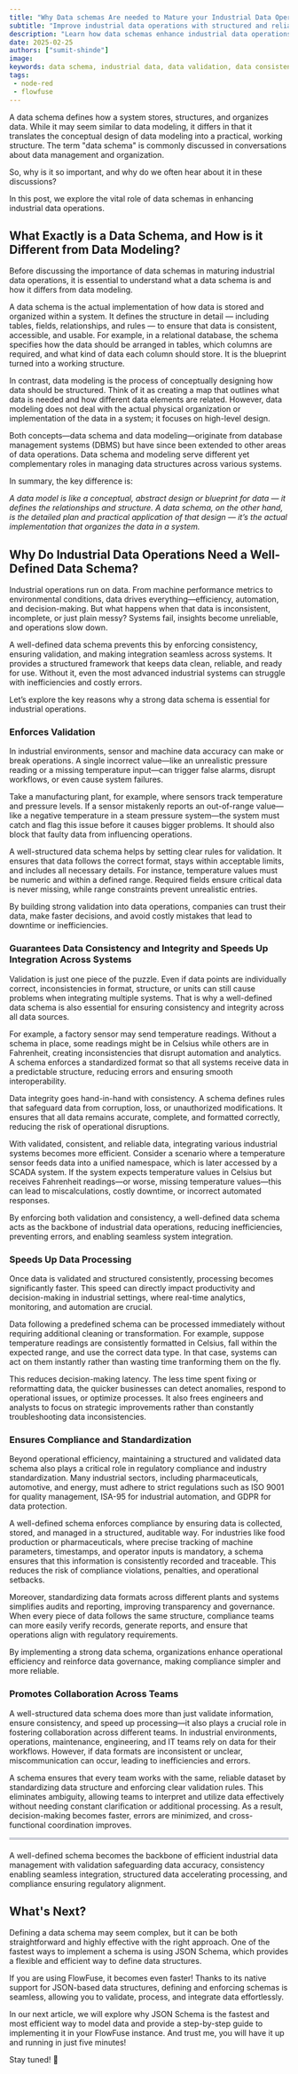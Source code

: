 ```yaml
--- 
title: "Why Data schemas Are needed to Mature your Industrial Data Operations" 
subtitle: "Improve industrial data operations with structured and reliable data."
description: "Learn how data schemas enhance industrial data operations by improving consistency, validation, processing speed, and compliance."
date: 2025-02-25
authors: ["sumit-shinde"]
image: 
keywords: data schema, industrial data, data validation, data consistency, data integrity, industrial automation, data processing, compliance, standardization, FlowFuse, Node-RED, JSON Schema, data modeling, data governance, real-time analytics, data integration, operational efficiency, SCADA systems, manufacturing data, industrial IoT, structured data
tags: 
 - node-red
 - flowfuse
---
```


A data schema defines how a system stores, structures, and organizes data. While it may seem similar to data modeling, it differs in that it translates the conceptual design of data modeling into a practical, working structure. The term "data schema" is commonly discussed in conversations about data management and organization.

So, why is it so important, and why do we often hear about it in these discussions?

In this post, we explore the vital role of data schemas in enhancing industrial data operations.

## What Exactly is a Data Schema, and How is it Different from Data Modeling?

Before discussing the importance of data schemas in maturing industrial data operations, it is essential to understand what a data schema is and how it differs from data modeling.

A data schema is the actual implementation of how data is stored and organized within a system. It defines the structure in detail — including tables, fields, relationships, and rules — to ensure that data is consistent, accessible, and usable. For example, in a relational database, the schema specifies how the data should be arranged in tables, which columns are required, and what kind of data each column should store. It is the blueprint turned into a working structure.

In contrast, data modeling is the process of conceptually designing how data should be structured. Think of it as creating a map that outlines what data is needed and how different data elements are related. However, data modeling does not deal with the actual physical organization or implementation of the data in a system; it focuses on high-level design.

Both concepts—data schema and data modeling—originate from database management systems (DBMS) but have since been extended to other areas of data operations. Data schema and modeling serve different yet complementary roles in managing data structures across various systems.

In summary, the key difference is:

*A data model is like a conceptual, abstract design or blueprint for data — it defines the relationships and structure. A data schema, on the other hand, is the detailed plan and practical application of that design — it’s the actual implementation that organizes the data in a system.*

## Why Do Industrial Data Operations Need a Well-Defined Data Schema?

Industrial operations run on data. From machine performance metrics to environmental conditions, data drives everything—efficiency, automation, and decision-making. But what happens when that data is inconsistent, incomplete, or just plain messy? Systems fail, insights become unreliable, and operations slow down.

A well-defined data schema prevents this by enforcing consistency, ensuring validation, and making integration seamless across systems. It provides a structured framework that keeps data clean, reliable, and ready for use. Without it, even the most advanced industrial systems can struggle with inefficiencies and costly errors.

Let’s explore the key reasons why a strong data schema is essential for industrial operations.

### Enforces Validation

In industrial environments, sensor and machine data accuracy can make or break operations. A single incorrect value—like an unrealistic pressure reading or a missing temperature input—can trigger false alarms, disrupt workflows, or even cause system failures.

Take a manufacturing plant, for example, where sensors track temperature and pressure levels. If a sensor mistakenly reports an out-of-range value—like a negative temperature in a steam pressure system—the system must catch and flag this issue before it causes bigger problems. It should also block that faulty data from influencing operations.

A well-structured data schema helps by setting clear rules for validation. It ensures that data follows the correct format, stays within acceptable limits, and includes all necessary details. For instance, temperature values must be numeric and within a defined range. Required fields ensure critical data is never missing, while range constraints prevent unrealistic entries.

By building strong validation into data operations, companies can trust their data, make faster decisions, and avoid costly mistakes that lead to downtime or inefficiencies.

### Guarantees Data Consistency and Integrity and Speeds Up Integration Across Systems

Validation is just one piece of the puzzle. Even if data points are individually correct, inconsistencies in format, structure, or units can still cause problems when integrating multiple systems. That is why a well-defined data schema is also essential for ensuring consistency and integrity across all data sources.

For example, a factory sensor may send temperature readings. Without a schema in place, some readings might be in Celsius while others are in Fahrenheit, creating inconsistencies that disrupt automation and analytics. A schema enforces a standardized format so that all systems receive data in a predictable structure, reducing errors and ensuring smooth interoperability.

Data integrity goes hand-in-hand with consistency. A schema defines rules that safeguard data from corruption, loss, or unauthorized modifications. It ensures that all data remains accurate, complete, and formatted correctly, reducing the risk of operational disruptions.

With validated, consistent, and reliable data, integrating various industrial systems becomes more efficient. Consider a scenario where a temperature sensor feeds data into a unified namespace, which is later accessed by a SCADA system. If the system expects temperature values in Celsius but receives Fahrenheit readings—or worse, missing temperature values—this can lead to miscalculations, costly downtime, or incorrect automated responses.

By enforcing both validation and consistency, a well-defined data schema acts as the backbone of industrial data operations, reducing inefficiencies, preventing errors, and enabling seamless system integration.

### Speeds Up Data Processing

Once data is validated and structured consistently, processing becomes significantly faster. This speed can directly impact productivity and decision-making in industrial settings, where real-time analytics, monitoring, and automation are crucial.

Data following a predefined schema can be processed immediately without requiring additional cleaning or transformation. For example, suppose temperature readings are consistently formatted in Celsius, fall within the expected range, and use the correct data type. In that case, systems can act on them instantly rather than wasting time tranforming them on the fly.

This reduces decision-making latency. The less time spent fixing or reformatting data, the quicker businesses can detect anomalies, respond to operational issues, or optimize processes. It also frees engineers and analysts to focus on strategic improvements rather than constantly troubleshooting data inconsistencies.

### Ensures Compliance and Standardization

Beyond operational efficiency, maintaining a structured and validated data schema also plays a critical role in regulatory compliance and industry standardization. Many industrial sectors, including pharmaceuticals, automotive, and energy, must adhere to strict regulations such as ISO 9001 for quality management, ISA-95 for industrial automation, and GDPR for data protection.

A well-defined schema enforces compliance by ensuring data is collected, stored, and managed in a structured, auditable way. For industries like food production or pharmaceuticals, where precise tracking of machine parameters, timestamps, and operator inputs is mandatory, a schema ensures that this information is consistently recorded and traceable. This reduces the risk of compliance violations, penalties, and operational setbacks.

Moreover, standardizing data formats across different plants and systems simplifies audits and reporting, improving transparency and governance. When every piece of data follows the same structure, compliance teams can more easily verify records, generate reports, and ensure that operations align with regulatory requirements.

By implementing a strong data schema, organizations enhance operational efficiency and reinforce data governance, making compliance simpler and more reliable.

### Promotes Collaboration Across Teams

A well-structured data schema does more than just validate information, ensure consistency, and speed up processing—it also plays a crucial role in fostering collaboration across different teams. In industrial environments, operations, maintenance, engineering, and IT teams rely on data for their workflows. However, if data formats are inconsistent or unclear, miscommunication can occur, leading to inefficiencies and errors.

A schema ensures that every team works with the same, reliable dataset by standardizing data structure and enforcing clear validation rules. This eliminates ambiguity, allowing teams to interpret and utilize data effectively without needing constant clarification or additional processing. As a result, decision-making becomes faster, errors are minimized, and cross-functional coordination improves.

<hr style="border: none; border-top: 3px solid rgba(173, 192, 252, 0.55); opacity: 0.3; margin-bottom: 20px;">

A well-defined schema becomes the backbone of efficient industrial data management with validation safeguarding data accuracy, consistency enabling seamless integration, structured data accelerating processing, and compliance ensuring regulatory alignment.

## What's Next?

Defining a data schema may seem complex, but it can be both straightforward and highly effective with the right approach. One of the fastest ways to implement a schema is using JSON Schema, which provides a flexible and efficient way to define data structures.

If you are using FlowFuse, it becomes even faster! Thanks to its native support for JSON-based data structures, defining and enforcing schemas is seamless, allowing you to validate, process, and integrate data effortlessly.

In our next article, we will explore why JSON Schema is the fastest and most efficient way to model data and provide a step-by-step guide to implementing it in your FlowFuse instance. And trust me, you will have it up and running in just five minutes!

Stay tuned! 🚀
